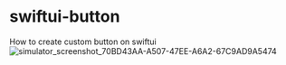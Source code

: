 # swiftui-button
How to create custom button on swiftui
![simulator_screenshot_70BD43AA-A507-47EE-A6A2-67C9AD9A5474](https://user-images.githubusercontent.com/45455008/141423880-b888bb9b-bebf-4bf8-ba33-c9fefef6d163.png)
